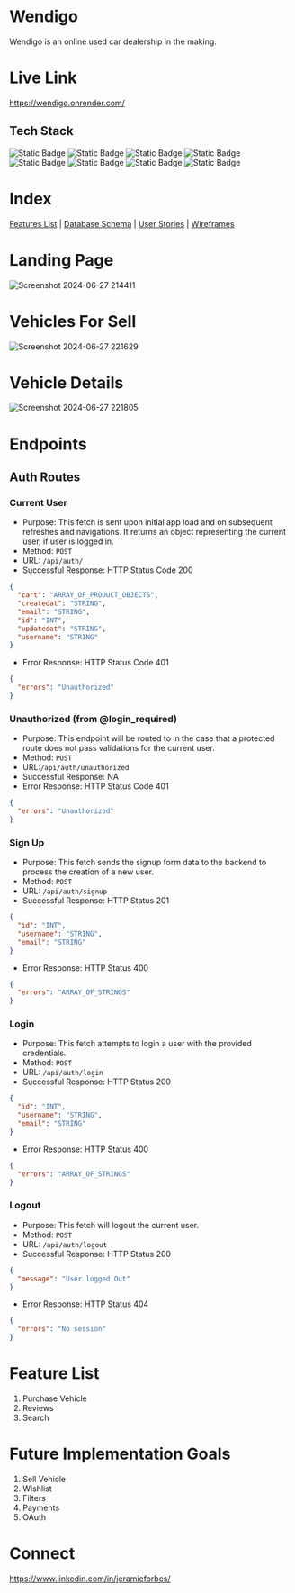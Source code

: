 # Wendigo

Wendigo is an online used car dealership in the making.

# Live Link

https://wendigo.onrender.com/

## Tech Stack

![Static Badge](https://img.shields.io/badge/PYTHON-%233776AB?style=for-the-badge&logo=python&labelColor=black)
![Static Badge](https://img.shields.io/badge/FLASK-%23000000?style=for-the-badge&logo=FLASK&labelColor=black)
![Static Badge](https://img.shields.io/badge/JAVASCRIPT-%23F7DF1E?style=for-the-badge&logo=javascript&labelColor=black)
![Static Badge](https://img.shields.io/badge/REACT-%2361DAFB?style=for-the-badge&logo=react&labelColor=black)
![Static Badge](https://img.shields.io/badge/REDUX-%23764ABC?style=for-the-badge&logo=REDUX&labelColor=black)
![Static Badge](https://img.shields.io/badge/CSS-%231572B6?style=for-the-badge&logo=CSS3&labelColor=black)
![Static Badge](https://img.shields.io/badge/POSTGRES-%234169E1?style=for-the-badge&logo=POSTGRESQL&labelColor=black)
![Static Badge](https://img.shields.io/badge/SQLALCHEMY-%23D71F00?style=for-the-badge&logo=sqlalchemy&labelColor=black)

# Index

[Features List](https://github.com/jeramief/wendigo/wiki/Feature-List) | [Database Schema](https://github.com/jeramief/wendigo/wiki/Database-Schema) | [User Stories](https://github.com/jeramief/wendigo/wiki/User-Stories) | [Wireframes](https://github.com/jeramief/wendigo/wiki/User-Stories)

# Landing Page

![Screenshot 2024-06-27 214411](https://github.com/jeramief/wendigo/assets/109633173/77a1e86c-cffa-4f3b-bd54-3ee99e451a3e)

# Vehicles For Sell

![Screenshot 2024-06-27 221629](https://github.com/jeramief/wendigo/assets/109633173/35a4442e-32b7-48aa-aa8e-6a557c76314e)

# Vehicle Details

![Screenshot 2024-06-27 221805](https://github.com/jeramief/wendigo/assets/109633173/92853935-e834-4174-a838-46d7933203e5)

# Endpoints

## Auth Routes

### Current User

- Purpose: This fetch is sent upon initial app load and on subsequent refreshes and navigations. It returns an object representing the current user, if user is logged in.
- Method: `POST`
- URL: `/api/auth/`
- Successful Response: HTTP Status Code 200

```json
{
  "cart": "ARRAY_OF_PRODUCT_OBJECTS",
  "createdat": "STRING",
  "email": "STRING",
  "id": "INT",
  "updatedat": "STRING",
  "username": "STRING"
}
```

- Error Response: HTTP Status Code 401

```json
{
  "errors": "Unauthorized"
}
```

### Unauthorized (from @login_required)

- Purpose: This endpoint will be routed to in the case that a protected route does not pass validations for the current user.
- Method: `POST`
- URL:`/api/auth/unauthorized`
- Successful Response: NA
- Error Response: HTTP Status Code 401

```json
{
  "errors": "Unauthorized"
}
```

### Sign Up

- Purpose: This fetch sends the signup form data to the backend to process the creation of a new user.
- Method: `POST`
- URL: `/api/auth/signup`
- Successful Response: HTTP Status 201

```json
{
  "id": "INT",
  "username": "STRING",
  "email": "STRING"
}
```

- Error Response: HTTP Status 400

```json
{
  "errors": "ARRAY_OF_STRINGS"
}
```

### Login

- Purpose: This fetch attempts to login a user with the provided credentials.
- Method: `POST`
- URL: `/api/auth/login`
- Successful Response: HTTP Status 200

```json
{
  "id": "INT",
  "username": "STRING",
  "email": "STRING"
}
```

- Error Response: HTTP Status 400

```json
{
  "errors": "ARRAY_OF_STRINGS"
}
```

### Logout

- Purpose: This fetch will logout the current user.
- Method: `POST`
- URL: `/api/auth/logout`
- Successful Response: HTTP Status 200

```json
{
  "message": "User logged Out"
}
```

- Error Response: HTTP Status 404

```json
{
  "errors": "No session"
}
```

# Feature List

1. Purchase Vehicle
2. Reviews
3. Search

# Future Implementation Goals

1. Sell Vehicle
2. Wishlist
3. Filters
4. Payments
5. OAuth

# Connect

https://www.linkedin.com/in/jeramieforbes/
